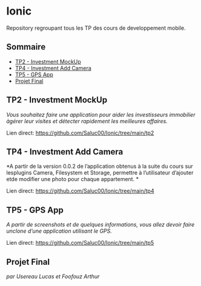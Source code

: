 # Ionic
Repository regroupant tous les TP des cours de developpement mobile.

## Sommaire

- [TP2 - Investment MockUp](##-tp2---investment-mockup)
- [TP4 - Investment Add Camera](##-tp4---investment-add-camera)
- [TP5 - GPS App](##-tp5---gps-app)
- [Projet Final]()

## TP2 - Investment MockUp

*Vous souhaitez faire une application pour aider les investisseurs immobilier àgérer leur visites et détecter rapidement les meilleures affaires.*

Lien direct: https://github.com/Saluc00/Ionic/tree/main/tp2

## TP4 - Investment Add Camera

*A partir de la version 0.0.2 de l’application obtenus à la suite du cours sur lesplugins Camera, Filesystem et Storage, permettre à l’utilisateur d’ajouter etde modifier une photo pour chaque appartement. *

Lien direct: https://github.com/Saluc00/Ionic/tree/main/tp4

## TP5 - GPS App

*A partir de screenshots et de quelques informations, vous allez devoir faire unclone d’une application utilisant le GPS.*

Lien direct: https://github.com/Saluc00/Ionic/tree/main/tp5

## Projet Final

*par Usereau Lucas*
*et Foofouz Arthur*